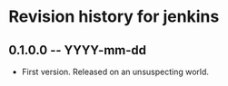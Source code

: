 # Revision history for jenkins

## 0.1.0.0  -- YYYY-mm-dd

* First version. Released on an unsuspecting world.
